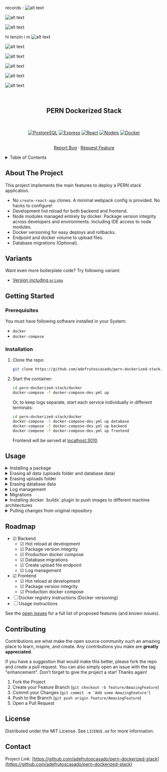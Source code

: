 <!-- Improved compatibility of back to top link: See: https://github.com/othneildrew/Best-README-Template/pull/73 -->
<a name="readme-top"></a>
<!--
*** Thanks for checking out the Best-README-Template. If you have a suggestion
*** that would make this better, please fork the repo and create a pull request
*** or simply open an issue with the tag "enhancement".
*** Don't forget to give the project a star!
*** Thanks again! Now go create something AMAZING! :D
-->

records : 
![alt text](image.png)

![alt text](image-1.png)


![alt text](image-2.png)

hi tenzin i m
![alt text](image-6.png)

![alt text](image-3.png)

![alt text](image-4.png)

![alt text](image-7.png)

![alt text](image-8.png)

![alt text](image-5.png)



<!-- PROJECT SHIELDS -->
<!--
*** I'm using markdown "reference style" links for readability.
*** Reference links are enclosed in brackets [ ] instead of parentheses ( ).
*** See the bottom of this document for the declaration of the reference variables
*** for contributors-url, forks-url, etc. This is an optional, concise syntax you may use.
*** https://www.markdownguide.org/basic-syntax/#reference-style-links
-->
<!-- [![Contributors][contributors-shield]][contributors-url]
[![Forks][forks-shield]][forks-url]
[![Stargazers][stars-shield]][stars-url]
[![Issues][issues-shield]][issues-url]
[![MIT License][license-shield]][license-url]
[![LinkedIn][linkedin-shield]][linkedin-url] -->



<!-- PROJECT LOGO -->
<br />
<div align="center">
  <h2>PERN Dockerized Stack</h2>
  <br />

[![PostgreSQL][PostgreSQL]][PostgreSQL-url]
[![Express][Express]][Express-url]
[![React][React.js]][React-url]
[![Nodejs][Node.js]][Node-url]
[![Docker][Docker]][Docker-url]

  <p>
    <br />
    <a href="https://github.com/adefrutoscasado/pern-dockerized-stack/issues">Report Bug</a>
    ·
    <a href="https://github.com/adefrutoscasado/pern-dockerized-stack/issues">Request Feature</a>
  </p>
</div>


<!-- TABLE OF CONTENTS -->
<details>
  <summary>Table of Contents</summary>
  <ol>
    <li>
      <a href="#about-the-project">About The Project</a>
    </li>
    <li>
      <a href="#variants">Variants</a>
    </li>
    <li>
      <a href="#getting-started">Getting Started</a>
      <ul>
        <li><a href="#prerequisites">Prerequisites</a></li>
        <li><a href="#installation">Installation</a></li>
      </ul>
    </li>
    <li><a href="#usage">Usage</a></li>
    <li><a href="#roadmap">Roadmap</a></li>
    <li><a href="#contributing">Contributing</a></li>
    <!-- <li><a href="#license">License</a></li> -->
    <li><a href="#contact">Contact</a></li>
    <!-- <li><a href="#acknowledgments">Acknowledgments</a></li> -->
  </ol>
</details>



<!-- ABOUT THE PROJECT -->
## About The Project

This project implements the main features to deploy a PERN stack application.

- No `create-react-app` clones. A minimal webpack config is provided. No hacks to configure!
- Development hot reload for both backend and frontend.
- Node modules managed entirely by docker. Package version integrity across developers and environments. Including IDE access to node modules.
- Docker versioning for easy deploys and rollbacks.
- Endpoint and docker volume to upload files.
- Database migrations (Optional).

<!-- VARIANTS -->
## Variants

Want even more boilerplate code? Try following variant:

- [Version including `prisma`](https://github.com/adefrutoscasado/pern-dockerized-stack/tree/prisma)


<!-- GETTING STARTED -->
## Getting Started

### Prerequisites

You must have following software installed in your System:
- `docker`
- `docker-compose`



### Installation

1. Clone the repo:
    ```sh
    git clone https://github.com/adefrutoscasado/pern-dockerized-stack.git
    ```
2. Start the container:
    ```sh
    cd pern-dockerized-stack/docker
    docker-compose -f docker-compose-dev.yml up
    ```
    Or, to keep logs separate, start each service individually in different terminals:

    ```sh
    cd pern-dockerized-stack/docker
    docker-compose -f docker-compose-dev.yml up database
    docker-compose -f docker-compose-dev.yml up backend
    docker-compose -f docker-compose-dev.yml up frontend
    ```
    Frontend will be served at [localhost:3010](localhost:3010)


<!-- USAGE EXAMPLES -->
## Usage

<details>
  <summary>Installing a package</summary>
  <ol>
  <br />

  In order to share a similar environment across team, packages are managed inside the container. This is important, since different machines, node versions or packages can behave differently. Never execute `npm install package` by yourself, since it would be running under your local node installation. Instead, add the package to the `package.json` and then run:

  ```bash
  docker-compose -f docker-compose-dev.yml build backend
  # or
  docker-compose -f docker-compose-dev.yml build frontend
  ```

  After this, starting the containuer will dump the updated node modules to your local machine, so your IDE will be able to access it.

  <br />
  </ol>
</details>

<details>
  <summary>Erasing all data (uploads folder and database data)</summary>
  <ol>
  <br />

  To reset all volumes completely use following command (**data will be lost**):
  ```
  docker-compose -f docker-compose-dev.yml down -v
  ```

  <br />
  </ol>
</details>

<details>
  <summary>Erasing uploads folder</summary>
  <ol>
  <br />

  List all volumes using:

  ```bash
  docker volume ls
  ```
  Remove the specified volume using:
  ```bash
  docker volume rm docker_backend-uploads
  ```

  <br />
  </ol>
</details>

<details>
  <summary>Erasing database data</summary>
  <ol>
  <br />

  List all volumes using:

  ```bash
  docker volume ls
  ```
  Remove the specified volume using:

  ```bash
  docker volume rm docker_database-data
  ```

  <br />
  </ol>
</details>

<details>
  <summary>Log management</summary>
  <ol>
  <br />

  Logs can take up a lot of space on a server's hard drive, which can result in a lack of available space for other important files. By limiting the size of the logs, you can ensure that enough space is available for the necessary files. Following configuration at `docker/docker-compose-prod.yml` sets a maximum of 5 log files with a max size of 10 Mb each. So at most 50 Mb of logs for that container. Tune those numbers as you see fit.

  ```yaml
  logging:
    driver: "json-file"
    options:
      max-size: "10m"
      max-file: "5"
  ```

  <br />
  </ol>
</details>

<details>
  <summary>Migrations</summary>
  <ol>
  <br />

  Migrations are optional. If you prefer to manage dabatase changes manually, just ignore this part.
  Migrations are configured at `backend/database/migrations` and are managed by [Knex](https://knexjs.org/guide/migrations.html). Two disabled files are included as example. To create a migration, just create a new file using `<filename>.js`. The order of execution of migrations is defined by the filename.

  <br />
  </ol>
</details>

<details>
  <summary>Installing docker `buildx` plugin to push images to different machine architectures</summary>
  <ol>
  <br />

  Download `buildx` binaries for your development local machine:
  [https://github.com/docker/buildx/releases](https://github.com/docker/buildx/releases)

  Rename the binary to `docker-buildx` and move the binary file to `~/.docker/cli-plugins/docker-buildx`. Give permissions to execute:

  ```bash
  chmod +x ~/.docker/cli-plugins/docker-buildx
  ```

  Install following needed packages:

  ```bash
  sudo apt install -y qemu-user-static binfmt-support
  ```

  <br />
  </ol>
</details>

<details>
  <summary>Pulling changes from original repository</summary>
  <ol>
  <br />

  Once you cloned this repository, you can still pull changes from original repository using following steps:

  ```bash
  git remote add upstream git@github.com:adefrutoscasado/pern-dockerized-stack.git
  ```
  ```bash
  git pull upstream main
  ```

  <br />
  </ol>
</details>

<!-- ROADMAP -->
## Roadmap

- &#x2611; Backend
  - &#x2611; Hot reload at development
  - &#x2611; Package version integrity
  - &#x2611; Production docker compose
  - &#x2611; Database migrations
  - &#x2611; Create upload file endpoint
  - &#x2611; Log management
- &#x2611; Frontend
  - &#x2611; Hot reload at development
  - &#x2611; Package version integrity
  - &#x2611; Production docker compose
- &#x2610; Docker registry instructions (Docker versioning)
- &#x2610; Usage instructions

See the [open issues](https://github.com/adefrutoscasado/pern-dockerized-stack/issues) for a full list of proposed features (and known issues).



<!-- CONTRIBUTING -->
## Contributing

Contributions are what make the open source community such an amazing place to learn, inspire, and create. Any contributions you make are **greatly appreciated**.

If you have a suggestion that would make this better, please fork the repo and create a pull request. You can also simply open an issue with the tag "enhancement".
Don't forget to give the project a star! Thanks again!

1. Fork the Project
2. Create your Feature Branch (`git checkout -b feature/AmazingFeature`)
3. Commit your Changes (`git commit -m 'Add some AmazingFeature'`)
4. Push to the Branch (`git push origin feature/AmazingFeature`)
5. Open a Pull Request



<!-- LICENSE -->
## License

Distributed under the MIT License. See `LICENSE.md` for more information.



<!-- CONTACT -->
## Contact

Project Link: [https://github.com/adefrutoscasado/pern-dockerized-stack](https://github.com/adefrutoscasado/pern-dockerized-stack)



<!-- ACKNOWLEDGMENTS -->
<!-- ## Acknowledgments

* []()
* []()
* []() -->



<!-- MARKDOWN LINKS & IMAGES -->
<!-- https://www.markdownguide.org/basic-syntax/#reference-style-links -->
<!-- [contributors-shield]: https://img.shields.io/github/contributors/adefrutoscasado/pern-dockerized-stack.svg?style=for-the-badge
[contributors-url]: https://github.com/adefrutoscasado/pern-dockerized-stack/graphs/contributors

[forks-shield]: https://img.shields.io/github/forks/adefrutoscasado/pern-dockerized-stack.svg?style=for-the-badge
[forks-url]: https://github.com/adefrutoscasado/pern-dockerized-stack/network/members

[stars-shield]: https://img.shields.io/github/stars/adefrutoscasado/pern-dockerized-stack.svg?style=for-the-badge
[stars-url]: https://github.com/adefrutoscasado/pern-dockerized-stack/stargazers

[issues-shield]: https://img.shields.io/github/issues/adefrutoscasado/pern-dockerized-stack.svg?style=for-the-badge
[issues-url]: https://github.com/adefrutoscasado/pern-dockerized-stack/issues

[license-shield]: https://img.shields.io/github/license/adefrutoscasado/pern-dockerized-stack.svg?style=for-the-badge
[license-url]: https://github.com/adefrutoscasado/pern-dockerized-stack/blob/master/LICENSE.txt

[linkedin-shield]: https://img.shields.io/badge/-LinkedIn-black.svg?style=for-the-badge&logo=linkedin&colorB=555
[linkedin-url]: https://linkedin.com/in/linkedin_username -->

[React.js]: https://img.shields.io/badge/React-20232A?style=for-the-badge&logo=react&logoColor=61DAFB
[React-url]: https://reactjs.org/

[Node.js]: https://img.shields.io/badge/node.js-6DA55F?style=for-the-badge&logo=node.js&logoColor=white
[Node-url]: https://nodejs.org/

[PostgreSQL]: https://img.shields.io/badge/postgresql-336690.svg?style=for-the-badge&logo=postgresql&logoColor=white
[PostgreSQL-url]: https://www.postgresql.org//

[Docker]: https://img.shields.io/badge/docker-%230db7ed.svg?style=for-the-badge&logo=docker&logoColor=white
[Docker-url]: https://www.docker.com/

[Express]: https://img.shields.io/badge/express-%23404d59.svg?style=for-the-badge&logo=express&logoColor=%2361DAFB
[Express-url]: https://expressjs.com/